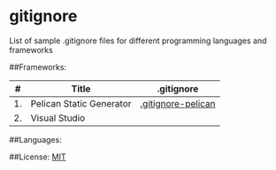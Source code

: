# gitignore
List of sample .gitignore files for different programming languages and frameworks

##Frameworks:

| #  |          Title           |                .gitignore                                              |
|----|--------------------------|------------------------------------------------------------------------|
| 1. | Pelican Static Generator | [.gitignore-pelican](.gitignore-pelican)                               |
| 2. | Visual Studio            |                                                                        |

##Languages:

##License: [MIT](LICENSE)
